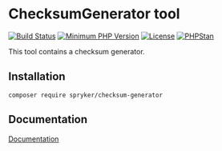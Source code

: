 # ChecksumGenerator tool
[![Build Status](https://travis-ci.com/spryker/checksum-generator.svg?branch=master)](https://travis-ci.com/github/spryker/checksum-generator)
[![Minimum PHP Version](https://img.shields.io/badge/php-%3E%3D%208.2-8892BF.svg)](https://php.net/)
[![License](https://img.shields.io/github/license/spryker/checksum-generator.svg)](https://github.com/spryker/checksum-generator/)
[![PHPStan](https://img.shields.io/badge/PHPStan-level%208-brightgreen.svg?style=flat)](https://phpstan.org/)

This tool contains a checksum generator.

## Installation

```
composer require spryker/checksum-generator
```

## Documentation

[Documentation](https://spryker.github.io)
